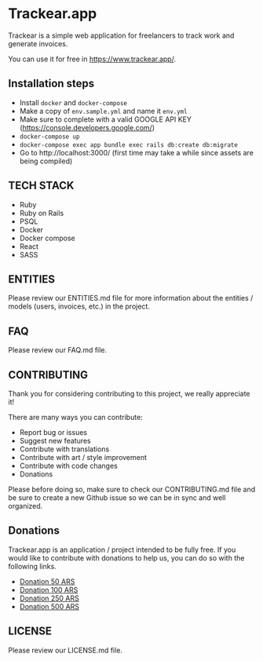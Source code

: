 # Trackear.app
Trackear is a simple web application for freelancers to track work and generate invoices.

You can use it for free in https://www.trackear.app/.

## Installation steps
- Install `docker` and `docker-compose`
- Make a copy of `env.sample.yml` and name it `env.yml`
- Make sure to complete with a valid GOOGLE API KEY (https://console.developers.google.com/)
- `docker-compose up`
- `docker-compose exec app bundle exec rails db:create db:migrate`
- Go to http://localhost:3000/ (first time may take a while since assets are being compiled)

## TECH STACK
- Ruby
- Ruby on Rails
- PSQL
- Docker
- Docker compose
- React
- SASS

## ENTITIES
Please review our ENTITIES.md file for more information about the entities / models (users, invoices, etc.) in the project.

## FAQ
Please review our FAQ.md file.

## CONTRIBUTING
Thank you for considering contributing to this project, we really appreciate it!

There are many ways you can contribute:

- Report bug or issues
- Suggest new features
- Contribute with translations
- Contribute with art / style improvement
- Contribute with code changes
- Donations

Please before doing so, make sure to check our CONTRIBUTING.md file and be sure to create a new Github issue so we can be in sync and well organized.

## Donations
Trackear.app is an application / project intended to be fully free. If you would like to contribute with donations to help us, you can do so with the following links.

- [Donation 50 ARS](https://www.mercadopago.com.ar/checkout/v1/redirect?pref_id=114997172-e63f95ba-8a6f-45c8-9007-f67087588812)
- [Donation 100 ARS](https://www.mercadopago.com.ar/checkout/v1/redirect?pref_id=114997172-425093a5-2c89-4253-9536-66cb7dc6a314)
- [Donation 250 ARS](https://www.mercadopago.com.ar/checkout/v1/redirect?pref_id=114997172-9735ce3a-6445-4cf0-b0d0-0f49d1cdaff3)
- [Donation 500 ARS](https://www.mercadopago.com.ar/checkout/v1/redirect?pref_id=114997172-ceadee56-00df-48d2-82e0-5168b8c34a0e)

## LICENSE
Please review our LICENSE.md file.
